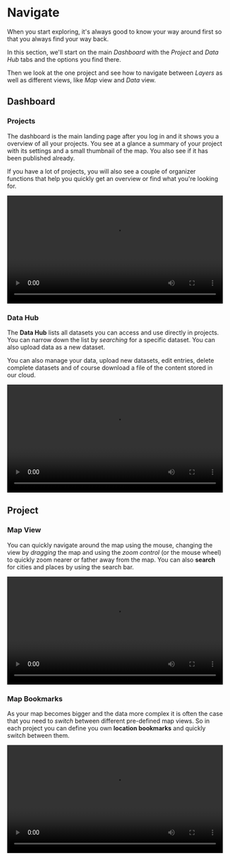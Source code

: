 # Navigate

When you start exploring, it's always good to know your way around first
so that you always find your way back.

In this section, we'll start on the main _Dashboard_ with the _Project_ and
_Data Hub_ tabs and the options you find there.

Then we look at the one project and see how to navigate between _Layers_ as
well as different views, like _Map_ view and _Data_ view. 

## Dashboard

### Projects

The dashboard is the main landing page after you log in and it
shows you a overview of all your projects. You see at a glance a summary of
your project with its settings and a small thumbnail of the map. You also 
see if it has been published already.

If you have a lot of projects, you will also see a couple of organizer 
functions that help you quickly get an overview or find what you're looking
for.

<video width="100%"  controls>
  <source src="../videos/projects-dashboard.mp4" type="video/mp4">
  <source src="../../videos/projects-dashboard.mp4" type="video/mp4">
You can view a video overview of this content <a href="../videos/projects-dashboard.mp4">here</a>.
</video>

### Data Hub

The **Data Hub** lists all datasets you can access and use directly
in projects. You can narrow down the list by _searching_ for a specific
dataset. You can also upload data as a new dataset.

You can also manage your data, upload new datasets, edit entries, delete complete datasets and of course download a file of the content stored 
in our cloud.

<video width="100%"  controls>
  <source src="../videos/data-hub.mp4" type="video/mp4">
  <source src="../../videos/data-hub.mp4" type="video/mp4">
You can view a video overview of this content <a href="../videos/data-hub.mp4">here</a>.
</video>

## Project

### Map View

You can quickly navigate around the map using the mouse, changing the view
by _dragging_ the map and using the _zoom control_ (or the mouse wheel) to
quickly zoom nearer or father away from the map. You can also **search** for cities and places by using the search bar.

<video width="100%"  controls>
  <source src="../videos/navigate-map.mp4" type="video/mp4">
  <source src="../../videos/navigate-map.mp4" type="video/mp4">
You can view a video overview of this content <a href="../videos/naivgate-map.mp4">here</a>.
</video>

### Map Bookmarks

As your map becomes bigger and the data more complex it is often the case 
that you need to _switch_ between different pre-defined map views. So in each
project you can define you own **location bookmarks** and quickly switch 
between them.

<video width="100%"  controls>
  <source src="../videos/navigate-bookmarks.mp4" type="video/mp4">
  <source src="../../videos/navigate-bookmarks.mp4" type="video/mp4">
You can view a video overview of this content <a href="../videos/navigate-bookmarks.mp4">here</a>.
</video>
